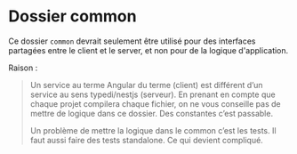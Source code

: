 # Dossier common

Ce dossier `common` devrait seulement être utilisé pour des interfaces partagées entre le client et le server, et non pour de la logique d'application.

Raison :

> Un service au terme Angular du terme (client) est différent d’un service au sens typedi/nestjs (serveur). En prenant en compte que chaque projet compilera chaque fichier, on ne vous conseille pas de mettre de logique dans ce dossier. Des constantes c’est passable.
>
> Un problème de mettre la logique dans le common c’est les tests. Il faut aussi faire des tests standalone. Ce qui devient compliqué.
